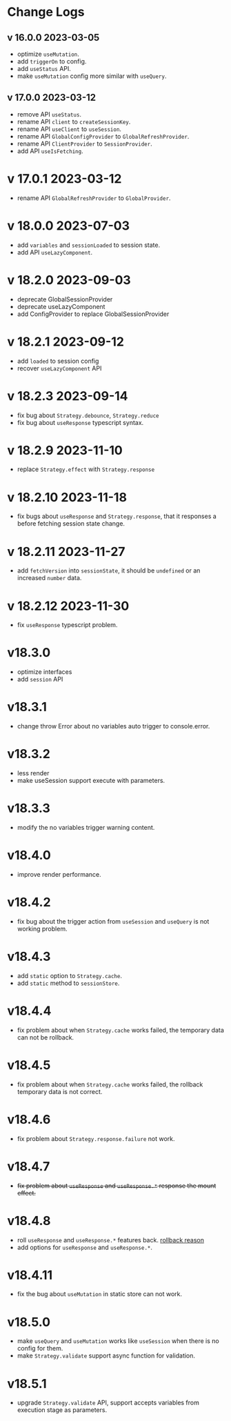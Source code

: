 # Change Logs

## v 16.0.0 2023-03-05

* optimize `useMutation`.
* add `triggerOn` to config.
* add `useStatus` API.
* make `useMutation` config more similar with `useQuery`.

## v 17.0.0 2023-03-12

* remove API `useStatus`.
* rename API `client` to `createSessionKey`.
* rename API `useClient` to `useSession`.
* rename API `GlobalConfigProvider` to `GlobalRefreshProvider`.
* rename API `ClientProvider` to `SessionProvider`.
* add API `useIsFetching`.

# v 17.0.1 2023-03-12

* rename API `GlobalRefreshProvider` to `GlobalProvider`.

# v 18.0.0 2023-07-03

* add `variables` and `sessionLoaded` to session state.
* add API `useLazyComponent`.

# v 18.2.0 2023-09-03

* deprecate GlobalSessionProvider
* deprecate useLazyComponent
* add ConfigProvider to replace GlobalSessionProvider

# v 18.2.1 2023-09-12

* add `loaded` to session config
* recover `useLazyComponent` API

# v 18.2.3 2023-09-14

* fix bug about `Strategy.debounce`, `Strategy.reduce`
* fix bug about `useResponse` typescript syntax.

# v 18.2.9 2023-11-10

* replace `Strategy.effect` with `Strategy.response`

# v 18.2.10 2023-11-18

* fix bugs about `useResponse` and `Strategy.response`, that it responses a before fetching session state change.

# v 18.2.11 2023-11-27

* add `fetchVersion` into `sessionState`, it should be `undefined` or an increased `number` data.

# v 18.2.12 2023-11-30

* fix `useResponse` typescript problem.

# v18.3.0

* optimize interfaces
* add `session` API

# v18.3.1

* change throw Error about no variables auto trigger to console.error.

# v18.3.2

* less render
* make useSession support execute with parameters.

# v18.3.3

* modify the no variables trigger warning content.

# v18.4.0

* improve render performance.

# v18.4.2

* fix bug about the trigger action from `useSession` and `useQuery` is not working problem.

# v18.4.3

* add `static` option to `Strategy.cache`.
* add `static` method to `sessionStore`.

# v18.4.4

* fix problem about when `Strategy.cache` works failed, the temporary data can not be rollback.

# v18.4.5

* fix problem about when `Strategy.cache` works failed, the rollback temporary data is not correct.

# v18.4.6

* fix problem about `Strategy.response.failure` not work.

# v18.4.7

* ~~fix problem about `useResponse` and `useResponse.*` response the mount effect.~~

# v18.4.8

* roll `useResponse` and `useResponse.*` features back. [rollback reason](/react-effect/guides?id=useresponse)
* add options for `useResponse` and `useResponse.*`.

# v18.4.11

* fix the bug about `useMutation` in static store can not work.

# v18.5.0

* make `useQuery` and `useMutation` works like `useSession` when there is no config for them.
* make `Strategy.validate` support async function for validation.

# v18.5.1

* upgrade `Strategy.validate` API, support accepts variables from execution stage as parameters.